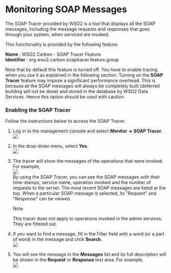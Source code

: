 # Monitoring SOAP Messages

The SOAP Tracer provided by WSO2 is a tool that displays all the SOAP
messages, including the message requests and responses that goes through
your system, when serviced are invoked.

This functionality is provided by the following feature:

**Name** : WSO2 Carbon - SOAP Tracer Feature  
**Identifier** : org.wso2.carbon.soaptracer.feature.group

Note that by default this feature is turned off. You have to enable
tracing when you use it as explained in the following section. Turning
on the **SOAP Tracer** feature may impose a significant performance
overhead. This is because all the SOAP messages will always be
completely built (deferred building will not be done) and stored in the
database by WSO2 Data Services. Hence this option should be used with
caution.

### Enabling the SOAP Tracer

Follow the instructions below to access the SOAP Tracer.

1.  Log in to the management console and select **Monitor -\> SOAP
    Tracer**.  
    ![](attachments/53125408/53287302.png)
2.  In the drop-down menu, select **Yes**.  
    ![](attachments/53125408/53287305.png)
3.  The tracer will show the messages of the operations that were
    invoked. For example,  
    ![](attachments/53125408/53287301.png)  
    By using the SOAP Tracer, you can see the SOAP messages with their
    time-stamps, service name, operation invoked and the number of
    requests to the server. The most recent SOAP messages are listed at
    the top. When a particular SOAP message is selected, its "Request"
    and "Response" can be viewed.

    Note

    This tracer does not apply to operations invoked in the admin
    services. They are filtered out.

4.  If you want to find a message, fill in the Filter field with a word
    (or a part of word) in the message and click **Search**.  
    ![](attachments/53125408/53287304.png)
5.  You will see the message in the **Messages** list and its full
    description will be shown in the **Request** or **Response** text
    area. For example,  
    ![](attachments/53125408/53287300.png)
